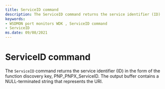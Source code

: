 ```yaml
---
title: ServiceID command
description: The ServiceID command returns the service identifier (ID) in the form of the function discovery key.
keywords:
- WSDMON port monitors WDK , ServiceID command
- ServiceID
ms.date: 09/08/2021
---
```


# ServiceID command

The `ServiceID` command returns the service identifier (ID) in the form of the function discovery key, PNP\_PNPX\_ServiceID. The output buffer contains a NULL-terminated string that represents the URI.
